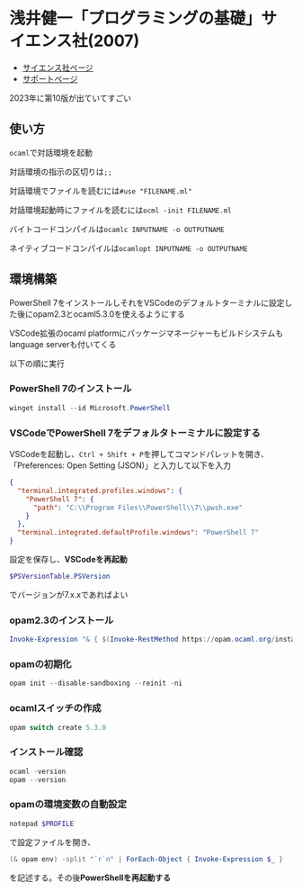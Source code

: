 # 浅井健一「プログラミングの基礎」サイエンス社(2007)

- [サイエンス社ページ](https://www.saiensu.co.jp/search/?isbn=978-4-7819-1160-1&y=2007)
- [サポートページ](http://pllab.is.ocha.ac.jp/~asai/book/Top.html)

2023年に第10版が出ていてすごい

## 使い方

`ocaml`で対話環境を起動

対話環境の指示の区切りは`;;`

対話環境でファイルを読むには`#use "FILENAME.ml"`

対話環境起動時にファイルを読むには`ocml -init FILENAME.ml`

バイトコードコンパイルは`ocamlc INPUTNAME -o OUTPUTNAME`

ネイティブコードコンパイルは`ocamlopt INPUTNAME -o OUTPUTNAME`

## 環境構築

PowerShell 7をインストールしそれをVSCodeのデフォルトターミナルに設定した後にopam2.3とocaml5.3.0を使えるようにする

VSCode拡張のocaml platformにパッケージマネージャーもビルドシステムもlanguage serverも付いてくる

以下の順に実行

### PowerShell 7のインストール

```PowerShell
winget install --id Microsoft.PowerShell
```

### VSCodeでPowerShell 7をデフォルタトーミナルに設定する

VSCodeを起動し、`Ctrl + Shift + P`を押してコマンドパレットを開き、「Preferences: Open Setting (JSON)」と入力して以下を入力

```json
{
  "terminal.integrated.profiles.windows": {
    "PowerShell 7": {
      "path": "C:\\Program Files\\PowerShell\\7\\pwsh.exe"
    }
  },
  "terminal.integrated.defaultProfile.windows": "PowerShell 7"
}
```

設定を保存し、**VSCodeを再起動**

```PowerShell
$PSVersionTable.PSVersion
```

でバージョンが7.x.xであればよい

### opam2.3のインストール

```PowerShell
Invoke-Expression "& { $(Invoke-RestMethod https://opam.ocaml.org/install.ps1) }"
```

### opamの初期化

```PowerShell
opam init --disable-sandboxing --reinit -ni
```

### ocamlスイッチの作成

```PowerShell
opam switch create 5.3.0
```

### インストール確認

```PowerShell
ocaml -version
opam --version
```

### opamの環境変数の自動設定

```PowerShell
notepad $PROFILE
```

で設定ファイルを開き、

```PowerShell
(& opam env) -split "`r`n" | ForEach-Object { Invoke-Expression $_ }
```

を記述する。その後**PowerShellを再起動する**
